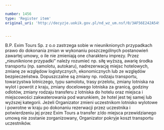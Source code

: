 ```yaml
---

number: 1456
type: 'Register item'
original_uri: 'http://decyzje.uokik.gov.pl/nd_wz_um.nsf/0/3AF56E242A549103C125748000349EA3?OpenDocument'


---
```


B.P. Exim Tours Sp. z o.o zastrzega sobie w nieuniknionych przypadkach prawo do dokonania zmian w wykonaniu poszczególnych postanowień zawartej umowy, o ile nie zmieniają one charakteru imprezy. Przez „nieuniknione przypadki” należy rozumieć np. siłę wyższą, awarię środka transportu (np. samolotu, autokaru), nadrezerwację miejsc hotelowych, zmianę ze względow logistycznych, ekonomicznych lub ze względów bezpieczeństwa. Dopuszczalne są zmiany np. rodzaju transportu, towarzystwa lotniczego, typu samolotu, trasy przelotu, zmiany lotniska na wylot i powrót z kraju, zmiany docelowego lotniska za granicą, godziny odlotów, zmiany rodzaju transferu z lotniska do hotelu oraz miejsca i miejscowości zakwaterowania pod warunkiem, że hotel jest tej samej lub wyższej kategorii. Jeżeli Organizator zmieni uczestnikom lotnisko wylotowe i powrotne w kraju po dokonaniu rezerwacji przez uczestnika i potwierdzeniu jej przez Exim Tours a transfer z/do miejsca przewidzianego umową nie zostanie zorganizowany, Organizator pokryje koszt transportu uczestników. 
